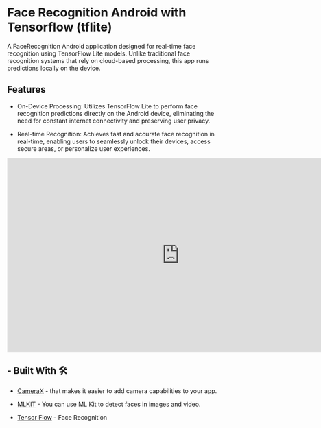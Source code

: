 
# Face Recognition Android with Tensorflow (tflite)

A FaceRecognition  Android application designed for real-time face recognition using TensorFlow Lite models. Unlike traditional face recognition systems that rely on cloud-based processing, this app runs predictions locally on the device. 

## Features

- On-Device Processing: Utilizes TensorFlow Lite to perform face recognition predictions directly on the Android device, eliminating the need for constant internet connectivity and preserving user privacy.

- Real-time Recognition: Achieves fast and accurate face recognition in real-time, enabling users to seamlessly unlock their devices, access secure areas, or personalize user experiences.

<iframe style="border: 1px solid rgba(0, 0, 0, 0.1);" width="800" height="450" src="https://www.figma.com/embed?embed_host=share&url=https%3A%2F%2Fwww.figma.com%2Ffile%2FSTuzdjGNR5uXYAbjQLfWSw%2FFace-Recognition%3Ftype%3Dwhiteboard%26node-id%3D0%253A1%26t%3D2PLRhjK0s7PoTXGr-1" allowfullscreen></iframe>

## - Built With 🛠
- [CameraX](https://developer.android.com/jetpack/androidx/releases/camera) - that makes it easier to add camera capabilities to your app.
- [MLKIT](https://developers.google.com/ml-kit/vision/face-detection/android) - You can use ML Kit to detect faces in images and video.

- [Tensor Flow](https://www.tensorflow.org/lite) -  Face Recognition



